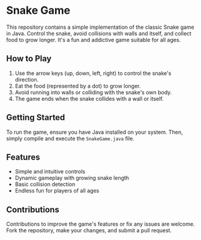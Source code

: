 # Snake Game

This repository contains a simple implementation of the classic Snake game in Java. Control the snake, avoid collisions with walls and itself, and collect food to grow longer. It's a fun and addictive game suitable for all ages.

## How to Play
1. Use the arrow keys (up, down, left, right) to control the snake's direction.
2. Eat the food (represented by a dot) to grow longer.
3. Avoid running into walls or colliding with the snake's own body.
4. The game ends when the snake collides with a wall or itself.

## Getting Started
To run the game, ensure you have Java installed on your system. Then, simply compile and execute the `SnakeGame.java` file.

## Features
- Simple and intuitive controls
- Dynamic gameplay with growing snake length
- Basic collision detection
- Endless fun for players of all ages

## Contributions
Contributions to improve the game's features or fix any issues are welcome. Fork the repository, make your changes, and submit a pull request.
